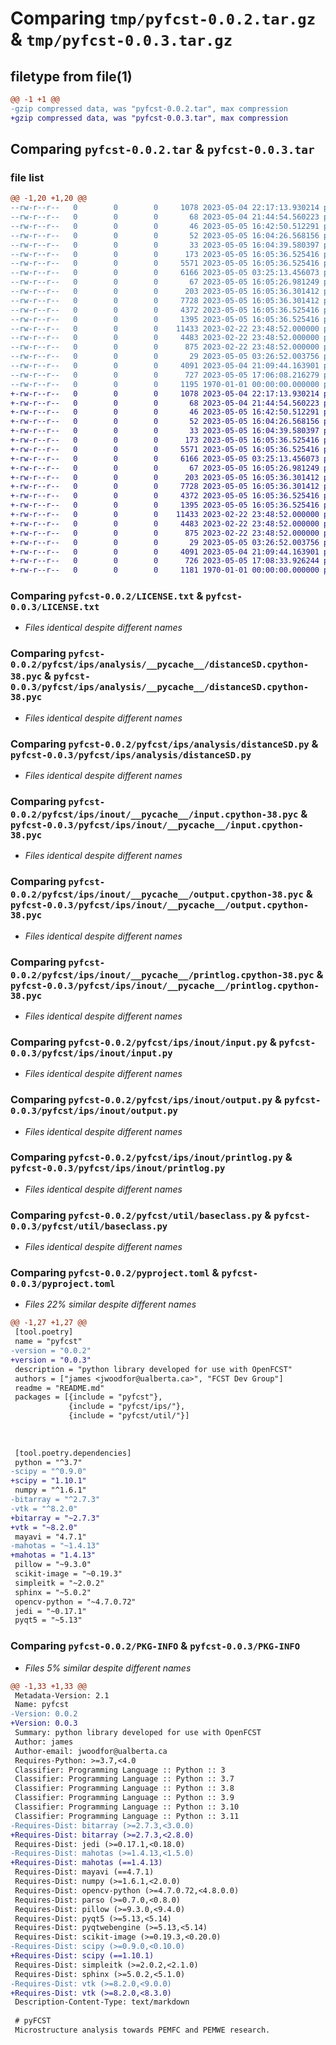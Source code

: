 # Comparing `tmp/pyfcst-0.0.2.tar.gz` & `tmp/pyfcst-0.0.3.tar.gz`

## filetype from file(1)

```diff
@@ -1 +1 @@
-gzip compressed data, was "pyfcst-0.0.2.tar", max compression
+gzip compressed data, was "pyfcst-0.0.3.tar", max compression
```

## Comparing `pyfcst-0.0.2.tar` & `pyfcst-0.0.3.tar`

### file list

```diff
@@ -1,20 +1,20 @@
--rw-r--r--   0        0        0     1078 2023-05-04 22:17:13.930214 pyfcst-0.0.2/LICENSE.txt
--rw-r--r--   0        0        0       68 2023-05-04 21:44:54.560223 pyfcst-0.0.2/README.md
--rw-r--r--   0        0        0       46 2023-05-05 16:42:50.512291 pyfcst-0.0.2/pyfcst/__init__.py
--rw-r--r--   0        0        0       52 2023-05-05 16:04:26.568156 pyfcst-0.0.2/pyfcst/ips/__init__.py
--rw-r--r--   0        0        0       33 2023-05-05 16:04:39.580397 pyfcst-0.0.2/pyfcst/ips/analysis/__init__.py
--rw-r--r--   0        0        0      173 2023-05-05 16:05:36.525416 pyfcst-0.0.2/pyfcst/ips/analysis/__pycache__/__init__.cpython-38.pyc
--rw-r--r--   0        0        0     5571 2023-05-05 16:05:36.525416 pyfcst-0.0.2/pyfcst/ips/analysis/__pycache__/distanceSD.cpython-38.pyc
--rw-r--r--   0        0        0     6166 2023-05-05 03:25:13.456073 pyfcst-0.0.2/pyfcst/ips/analysis/distanceSD.py
--rw-r--r--   0        0        0       67 2023-05-05 16:05:26.981249 pyfcst-0.0.2/pyfcst/ips/inout/__init__.py
--rw-r--r--   0        0        0      203 2023-05-05 16:05:36.301412 pyfcst-0.0.2/pyfcst/ips/inout/__pycache__/__init__.cpython-38.pyc
--rw-r--r--   0        0        0     7728 2023-05-05 16:05:36.301412 pyfcst-0.0.2/pyfcst/ips/inout/__pycache__/input.cpython-38.pyc
--rw-r--r--   0        0        0     4372 2023-05-05 16:05:36.525416 pyfcst-0.0.2/pyfcst/ips/inout/__pycache__/output.cpython-38.pyc
--rw-r--r--   0        0        0     1395 2023-05-05 16:05:36.525416 pyfcst-0.0.2/pyfcst/ips/inout/__pycache__/printlog.cpython-38.pyc
--rw-r--r--   0        0        0    11433 2023-02-22 23:48:52.000000 pyfcst-0.0.2/pyfcst/ips/inout/input.py
--rw-r--r--   0        0        0     4483 2023-02-22 23:48:52.000000 pyfcst-0.0.2/pyfcst/ips/inout/output.py
--rw-r--r--   0        0        0      875 2023-02-22 23:48:52.000000 pyfcst-0.0.2/pyfcst/ips/inout/printlog.py
--rw-r--r--   0        0        0       29 2023-05-05 03:26:52.003756 pyfcst-0.0.2/pyfcst/util/__init__.py
--rw-r--r--   0        0        0     4091 2023-05-04 21:09:44.163901 pyfcst-0.0.2/pyfcst/util/baseclass.py
--rw-r--r--   0        0        0      727 2023-05-05 17:06:08.216279 pyfcst-0.0.2/pyproject.toml
--rw-r--r--   0        0        0     1195 1970-01-01 00:00:00.000000 pyfcst-0.0.2/PKG-INFO
+-rw-r--r--   0        0        0     1078 2023-05-04 22:17:13.930214 pyfcst-0.0.3/LICENSE.txt
+-rw-r--r--   0        0        0       68 2023-05-04 21:44:54.560223 pyfcst-0.0.3/README.md
+-rw-r--r--   0        0        0       46 2023-05-05 16:42:50.512291 pyfcst-0.0.3/pyfcst/__init__.py
+-rw-r--r--   0        0        0       52 2023-05-05 16:04:26.568156 pyfcst-0.0.3/pyfcst/ips/__init__.py
+-rw-r--r--   0        0        0       33 2023-05-05 16:04:39.580397 pyfcst-0.0.3/pyfcst/ips/analysis/__init__.py
+-rw-r--r--   0        0        0      173 2023-05-05 16:05:36.525416 pyfcst-0.0.3/pyfcst/ips/analysis/__pycache__/__init__.cpython-38.pyc
+-rw-r--r--   0        0        0     5571 2023-05-05 16:05:36.525416 pyfcst-0.0.3/pyfcst/ips/analysis/__pycache__/distanceSD.cpython-38.pyc
+-rw-r--r--   0        0        0     6166 2023-05-05 03:25:13.456073 pyfcst-0.0.3/pyfcst/ips/analysis/distanceSD.py
+-rw-r--r--   0        0        0       67 2023-05-05 16:05:26.981249 pyfcst-0.0.3/pyfcst/ips/inout/__init__.py
+-rw-r--r--   0        0        0      203 2023-05-05 16:05:36.301412 pyfcst-0.0.3/pyfcst/ips/inout/__pycache__/__init__.cpython-38.pyc
+-rw-r--r--   0        0        0     7728 2023-05-05 16:05:36.301412 pyfcst-0.0.3/pyfcst/ips/inout/__pycache__/input.cpython-38.pyc
+-rw-r--r--   0        0        0     4372 2023-05-05 16:05:36.525416 pyfcst-0.0.3/pyfcst/ips/inout/__pycache__/output.cpython-38.pyc
+-rw-r--r--   0        0        0     1395 2023-05-05 16:05:36.525416 pyfcst-0.0.3/pyfcst/ips/inout/__pycache__/printlog.cpython-38.pyc
+-rw-r--r--   0        0        0    11433 2023-02-22 23:48:52.000000 pyfcst-0.0.3/pyfcst/ips/inout/input.py
+-rw-r--r--   0        0        0     4483 2023-02-22 23:48:52.000000 pyfcst-0.0.3/pyfcst/ips/inout/output.py
+-rw-r--r--   0        0        0      875 2023-02-22 23:48:52.000000 pyfcst-0.0.3/pyfcst/ips/inout/printlog.py
+-rw-r--r--   0        0        0       29 2023-05-05 03:26:52.003756 pyfcst-0.0.3/pyfcst/util/__init__.py
+-rw-r--r--   0        0        0     4091 2023-05-04 21:09:44.163901 pyfcst-0.0.3/pyfcst/util/baseclass.py
+-rw-r--r--   0        0        0      726 2023-05-05 17:08:33.926244 pyfcst-0.0.3/pyproject.toml
+-rw-r--r--   0        0        0     1181 1970-01-01 00:00:00.000000 pyfcst-0.0.3/PKG-INFO
```

### Comparing `pyfcst-0.0.2/LICENSE.txt` & `pyfcst-0.0.3/LICENSE.txt`

 * *Files identical despite different names*

### Comparing `pyfcst-0.0.2/pyfcst/ips/analysis/__pycache__/distanceSD.cpython-38.pyc` & `pyfcst-0.0.3/pyfcst/ips/analysis/__pycache__/distanceSD.cpython-38.pyc`

 * *Files identical despite different names*

### Comparing `pyfcst-0.0.2/pyfcst/ips/analysis/distanceSD.py` & `pyfcst-0.0.3/pyfcst/ips/analysis/distanceSD.py`

 * *Files identical despite different names*

### Comparing `pyfcst-0.0.2/pyfcst/ips/inout/__pycache__/input.cpython-38.pyc` & `pyfcst-0.0.3/pyfcst/ips/inout/__pycache__/input.cpython-38.pyc`

 * *Files identical despite different names*

### Comparing `pyfcst-0.0.2/pyfcst/ips/inout/__pycache__/output.cpython-38.pyc` & `pyfcst-0.0.3/pyfcst/ips/inout/__pycache__/output.cpython-38.pyc`

 * *Files identical despite different names*

### Comparing `pyfcst-0.0.2/pyfcst/ips/inout/__pycache__/printlog.cpython-38.pyc` & `pyfcst-0.0.3/pyfcst/ips/inout/__pycache__/printlog.cpython-38.pyc`

 * *Files identical despite different names*

### Comparing `pyfcst-0.0.2/pyfcst/ips/inout/input.py` & `pyfcst-0.0.3/pyfcst/ips/inout/input.py`

 * *Files identical despite different names*

### Comparing `pyfcst-0.0.2/pyfcst/ips/inout/output.py` & `pyfcst-0.0.3/pyfcst/ips/inout/output.py`

 * *Files identical despite different names*

### Comparing `pyfcst-0.0.2/pyfcst/ips/inout/printlog.py` & `pyfcst-0.0.3/pyfcst/ips/inout/printlog.py`

 * *Files identical despite different names*

### Comparing `pyfcst-0.0.2/pyfcst/util/baseclass.py` & `pyfcst-0.0.3/pyfcst/util/baseclass.py`

 * *Files identical despite different names*

### Comparing `pyfcst-0.0.2/pyproject.toml` & `pyfcst-0.0.3/pyproject.toml`

 * *Files 22% similar despite different names*

```diff
@@ -1,27 +1,27 @@
 [tool.poetry]
 name = "pyfcst"
-version = "0.0.2"
+version = "0.0.3"
 description = "python library developed for use with OpenFCST"
 authors = ["james <jwoodfor@ualberta.ca>", "FCST Dev Group"]
 readme = "README.md"
 packages = [{include = "pyfcst"},
             {include = "pyfcst/ips/"},
             {include = "pyfcst/util/"}]
 
 
 
 [tool.poetry.dependencies]
 python = "^3.7"
-scipy = "^0.9.0"
+scipy = "1.10.1"
 numpy = "^1.6.1"
-bitarray = "^2.7.3"
-vtk = "^8.2.0"
+bitarray = "~2.7.3"
+vtk = "~8.2.0"
 mayavi = "4.7.1"
-mahotas = "~1.4.13"
+mahotas = "1.4.13"
 pillow = "~9.3.0"
 scikit-image = "~0.19.3"
 simpleitk = "~2.0.2"
 sphinx = "~5.0.2"
 opencv-python = "~4.7.0.72"
 jedi = "~0.17.1"
 pyqt5 = "~5.13"
```

### Comparing `pyfcst-0.0.2/PKG-INFO` & `pyfcst-0.0.3/PKG-INFO`

 * *Files 5% similar despite different names*

```diff
@@ -1,33 +1,33 @@
 Metadata-Version: 2.1
 Name: pyfcst
-Version: 0.0.2
+Version: 0.0.3
 Summary: python library developed for use with OpenFCST
 Author: james
 Author-email: jwoodfor@ualberta.ca
 Requires-Python: >=3.7,<4.0
 Classifier: Programming Language :: Python :: 3
 Classifier: Programming Language :: Python :: 3.7
 Classifier: Programming Language :: Python :: 3.8
 Classifier: Programming Language :: Python :: 3.9
 Classifier: Programming Language :: Python :: 3.10
 Classifier: Programming Language :: Python :: 3.11
-Requires-Dist: bitarray (>=2.7.3,<3.0.0)
+Requires-Dist: bitarray (>=2.7.3,<2.8.0)
 Requires-Dist: jedi (>=0.17.1,<0.18.0)
-Requires-Dist: mahotas (>=1.4.13,<1.5.0)
+Requires-Dist: mahotas (==1.4.13)
 Requires-Dist: mayavi (==4.7.1)
 Requires-Dist: numpy (>=1.6.1,<2.0.0)
 Requires-Dist: opencv-python (>=4.7.0.72,<4.8.0.0)
 Requires-Dist: parso (>=0.7.0,<0.8.0)
 Requires-Dist: pillow (>=9.3.0,<9.4.0)
 Requires-Dist: pyqt5 (>=5.13,<5.14)
 Requires-Dist: pyqtwebengine (>=5.13,<5.14)
 Requires-Dist: scikit-image (>=0.19.3,<0.20.0)
-Requires-Dist: scipy (>=0.9.0,<0.10.0)
+Requires-Dist: scipy (==1.10.1)
 Requires-Dist: simpleitk (>=2.0.2,<2.1.0)
 Requires-Dist: sphinx (>=5.0.2,<5.1.0)
-Requires-Dist: vtk (>=8.2.0,<9.0.0)
+Requires-Dist: vtk (>=8.2.0,<8.3.0)
 Description-Content-Type: text/markdown
 
 # pyFCST
 Microstructure analysis towards PEMFC and PEMWE research.
```

